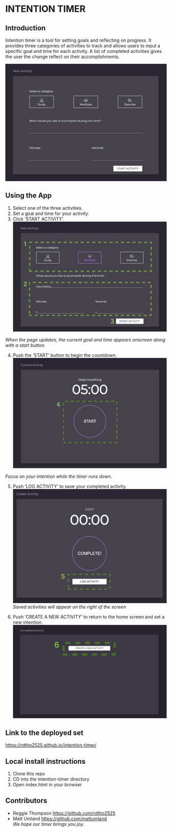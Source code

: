 # INTENTION TIMER

## Introduction   
Intention timer is a tool for setting goals and reflecting on progress. It provides three categories of activities to track and allows users to input a specific goal and time for each activity. A list of completed activities gives the user the change reflect on their accomplishments.

![](assets/README-6b0a110e.png)

## Using the App
1. Select one of the three activities.
2. Set a goal and time for your activity.
3. Click ‘START ACTIVITY’.
![](assets/README-64070175.png)

_When the page updates, the current goal and time appears onscreen along with a start button._

4. Push the ‘START’ button to begin the countdown.
![](assets/README-32ac11d9.png)

_Focus on your intention while the timer runs down._

5. Push ‘LOG ACTIVITY’ to save your completed activity.
![](assets/README-94c94f17.png)
_Saved activities will appear on the right of the screen_

6. Push ‘CREATE A NEW ACTIVITY’ to return to the home screen and set a new intention.
![](assets/README-e3a1e91f.png)

## Link to the deployed set
https://rdtho2525.github.io/intention-timer/

## Local install instructions
1. Clone this repo
2. CD into the intention-timer directory
3. Open index.html in your browser

## Contributors
 * Reggie Thompson https://github.com/rdtho2525
 * Matt Umland https://github.com/mattumland  
_We hope our timer brings you joy._
